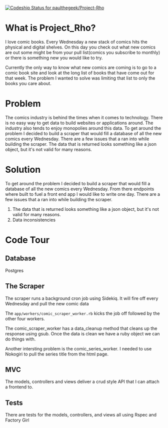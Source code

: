 [ ![Codeship Status for paulthegeek/Project-Rho](https://www.codeship.io/projects/f8299b80-2e38-0132-d30c-4adef3b19db7/status)](https://www.codeship.io/projects/39335)

# What is Project_Rho?

I love comic books. Every Wednesday a new stack
of comics hits the physical and digital shelves. On this
day you check out what new comics are out some might be
from your pull list(comics you subscribe to monthly) or
there is something new you would like to try.

Currently the only way to know what new comics are coming
is to go to a comic book site and look at the long list
of books that have come out for that week. The problem I
wanted to solve was limiting that list to only the books
you care about.


# Problem
The comics industry is behind the times when it comes to technology. There is no
easy way to get data to build websites or applications around. The industry also
tends to enjoy monopolies around this data. To get around the problem I decided
to build a scraper that would fill a database of all the new comics every Wednesday.
There are a few issues that a ran into while building the scraper. The data that
is returned looks something like a json object, but it's not valid for many reasons.

# Solution
To get around the problem I decided to build a scraper that would fill a database
of all the new comics every Wednesday. From there endpoints where built to fuel
a front end app I would like to write one day. There are a few issues that a ran into
while building the scraper.
 1. The data that is returned looks something like a json object,
    but it's not valid for many reasons.
 2. Data inconsistencies

# Code Tour

## Database
Postgres

## The Scraper
The scraper runs a background cron job using Sidekiq. It will fire off every Wednesday
and pull the new comic data

The ```app/workers/comic_scraper_worker.rb``` kicks the job off followed by the other four workers.

The comic_scraper_worker has a data_cleanup method that cleans up the response
using gsub. Once the data is clean we have a ruby object we can do things with.

Another intersting problem is the comic_series_worker. I needed to use Nokogiri to
pull the series title from the html page.

## MVC

The models, controllers and views deliver a crud style API that I can attach a frontend to.

## Tests
There are tests for the models, controllers, and views all using Rspec and Factory Girl
